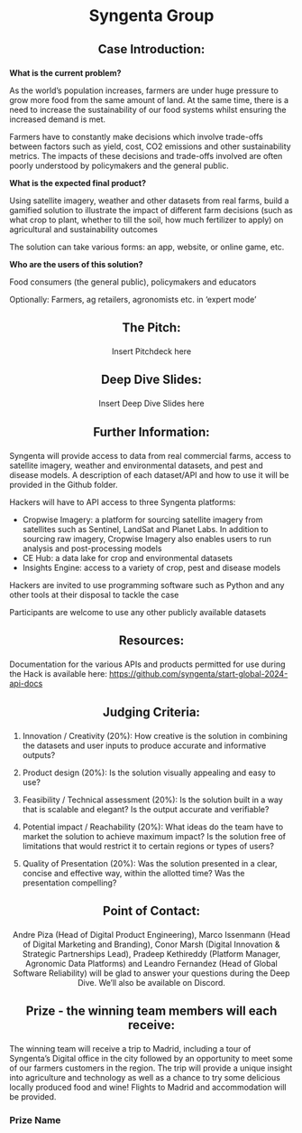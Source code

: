 # <p align="center"> Syngenta Group </p>

## <p align="center"> Case Introduction: </p>

**What is the current problem?**

As the world’s population increases, farmers are under huge pressure to grow more food from the same amount of land. At the same time, there is a need to increase the sustainability of our food systems whilst ensuring the increased demand is met.  

Farmers have to constantly make decisions which involve trade-offs between factors such as yield, cost, CO2 emissions and other sustainability metrics. The impacts of these decisions and trade-offs involved are often poorly understood by policymakers and the general public.  

**What is the expected final product?**

Using satellite imagery, weather and other datasets from real farms, build a gamified solution to illustrate the impact of different farm decisions (such as what crop to plant, whether to till the soil, how much fertilizer to apply) on agricultural and sustainability outcomes 

The solution can take various forms: an app, website, or online game, etc.  

**Who are the users of this solution?**

Food consumers (the general public), policymakers and educators 

Optionally: Farmers, ag retailers, agronomists etc. in ‘expert mode’ 

## <p align="center"> The Pitch: </p>

<p align="center"> Insert Pitchdeck here </p>

## <p align="center"> Deep Dive Slides: </p>

<p align="center"> Insert Deep Dive Slides here </p>

## <p align="center"> Further Information: </p>

Syngenta will provide access to data from real commercial farms, access to satellite imagery, weather and environmental datasets, and pest and disease models. A description of each dataset/API and how to use it will be provided in the Github folder.  

Hackers will have to API access to three Syngenta platforms: 
- Cropwise Imagery: a platform for sourcing satellite imagery from satellites such as Sentinel, LandSat and Planet Labs. In addition to sourcing raw imagery, Cropwise Imagery also enables users to run analysis and post-processing models  
- CE Hub: a data lake for crop and environmental datasets 
- Insights Engine: access to a variety of crop, pest and disease models 

Hackers are invited to use programming software such as Python and any other tools at their disposal to tackle the case  

Participants are welcome to use any other publicly available datasets    


##  <p align="center"> Resources: </p>
Documentation for the various APIs and products permitted for use during the Hack is available here: https://github.com/syngenta/start-global-2024-api-docs 


## <p align="center"> Judging Criteria: </p>

1. Innovation / Creativity (20%): How creative is the solution in combining the datasets and user inputs to produce accurate and informative outputs?   

2. Product design (20%): Is the solution visually appealing and easy to use?  

3. Feasibility / Technical assessment (20%): Is the solution built in a way that is scalable and elegant? Is the output accurate and verifiable?   

4. Potential impact / Reachability (20%): What ideas do the team have to market the solution to achieve maximum impact? Is the solution free of limitations that would restrict it to certain regions or types of users?  

5. Quality of Presentation (20%): Was the solution presented in a clear, concise and effective way, within the allotted time? Was the presentation compelling? 

## <p align="center"> Point of Contact: </p>

<p align="center"> Andre Piza (Head of Digital Product Engineering), Marco Issenmann (Head of Digital Marketing and Branding), Conor Marsh (Digital Innovation & Strategic Partnerships Lead), Pradeep Kethireddy (Platform Manager, Agronomic Data Platforms) and Leandro Fernandez (Head of Global Software Reliability) will be glad to answer your questions during the Deep Dive. We’ll also be available on Discord. </p>


## <p align="center"> Prize - the winning team members will each receive: </p>
The winning team will receive a trip to Madrid, including a tour of Syngenta’s Digital office in the city followed by an opportunity to meet some of our farmers customers in the region. The trip will provide a unique insight into agriculture and technology as well as a chance to try some delicious locally produced food and wine! Flights to Madrid and accommodation will be provided.  

### Prize Name
